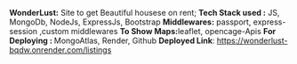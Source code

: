 <b>WonderLust:</b> Site to get Beautiful housese on rent;
<b>Tech Stack used :</b> JS, MongoDb, NodeJs, ExpressJs, Bootstrap
<b>Middlewares:</b> passport, express-session ,custom middlewares
<b> To Show Maps:</b>leaflet, opencage-Apis
<b> For Deploying : </b> MongoAtlas, Render, Github
<b>Deployed Link</b>: https://wonderlust-bqdw.onrender.com/listings
